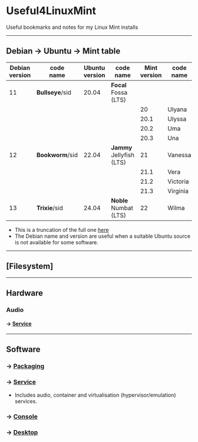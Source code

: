 # Useful4LinuxMint

Useful bookmarks and notes for my Linux Mint installs

---
## Debian → Ubuntu → Mint table


| Debian<br/>version | code<br/>name    | Ubuntu<br/>version | code<br/>name             | Mint<br/>version | code<br/>name |
|--------------------|------------------|--------------------|---------------------------|------------------|---------------|
| 11                 | **Bullseye**/sid | 20.04              | **Focal** Fossa (LTS)     |                  |               |
|                    |                  |                    |                           | 20               | Ulyana        |
|                    |                  |                    |                           | 20.1             | Ulyssa        |
|                    |                  |                    |                           | 20.2             | Uma           |
|                    |                  |                    |                           | 20.3             | Una           |
| 12                 | **Bookworm**/sid | 22.04              | **Jammy** Jellyfish (LTS) | 21               | Vanessa       |
|                    |                  |                    |                           | 21.1             | Vera          |
|                    |                  |                    |                           | 21.2             | Victoria      |
|                    |                  |                    |                           | 21.3             | Virginia      | 
| 13                 | **Trixie**/sid   | 24.04              | **Noble** Numbat (LTS)    | 22               | Wilma         |

- This is a truncation of the full one [here](debian-ubuntu-mint-table-full.md)
- The Debian name and version are useful when a suitable Ubuntu source is not available for some software.

---

## [Filesystem]

---

## Hardware

### Audio

#### → [Service](/software/service/_audio.md)

---

## Software

### → [Packaging](software/_packaging.md)

### → [Service](software/_service.md)
- Includes audio, container and virtualisation (hypervisor/emulation) services.

### → [Console](software/_console.md)

### → [Desktop](software/_desktop.md)